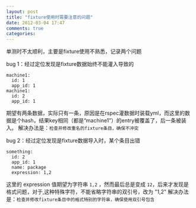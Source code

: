 ```yaml
---
layout: post
title: "fixture使用时需要注意的问题"
date: 2012-03-04 17:47
comments: true
categories: 
---
```

单测时不太顺利，主要是fixture使用不熟悉，记录两个问题

bug 1：经过定位发现是fixture数据始终不能灌入导致的
```
machine1:
  id: 1
  app_id: 1
machine1:
  id: 2
  app_id: 1
```
期望有两条数据，实际只有一条，原因是在rspec灌数据时装载yml，而这里的数据是个hash，结果key相同（都是“machine1”）的entry被覆盖了，后一条被装入。
解决办法是：`检查并修改重名的fixture条目，确保不冲突`

bug 2：经过定位发现是fixture数据导入时，某个条目出错
```
something:
  id: 2
  app_id: 1
  name: package
  expression: 1,2
```
这里的 expression 值期望为字符串 `1,2` ，然而最后总是变成 `12`，后来才发现是格式问题，对于,这种特殊字符，不能省略字符串的双引号，改为 "1,2"
解决办法是：`检查并修改fixture条目中的格式特别的字符串，确保使用双引号包含`

